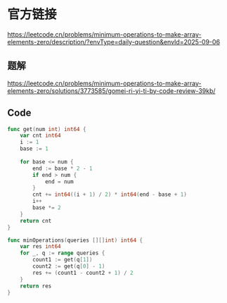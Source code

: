 # 官方链接
https://leetcode.cn/problems/minimum-operations-to-make-array-elements-zero/description/?envType=daily-question&envId=2025-09-06

## 题解
https://leetcode.cn/problems/minimum-operations-to-make-array-elements-zero/solutions/3773585/gomei-ri-yi-ti-by-code-review-39kb/

## Code
```go
func get(num int) int64 {
    var cnt int64
    i := 1
    base := 1
    
    for base <= num {
        end := base * 2 - 1
        if end > num {
            end = num
        }
        cnt += int64((i + 1) / 2) * int64(end - base + 1)
        i++
        base *= 2
    }
    return cnt
}

func minOperations(queries [][]int) int64 {
    var res int64
    for _, q := range queries {
        count1 := get(q[1])
        count2 := get(q[0] - 1)
        res += (count1 - count2 + 1) / 2
    }
    return res
}
```